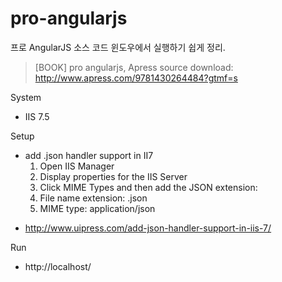 # pro-angularjs
프로 AngularJS 소스 코드 윈도우에서 실행하기 쉽게 정리.
> [BOOK] pro angularjs, Apress
> source download: http://www.apress.com/9781430264484?gtmf=s

System
- IIS 7.5

Setup
- add .json handler support in II7
  1) Open IIS Manager
  2) Display properties for the IIS Server
  3) Click MIME Types and then add the JSON extension:
  4) File name extension: .json
  5) MIME type: application/json
* http://www.uipress.com/add-json-handler-support-in-iis-7/

Run
- http://localhost/


